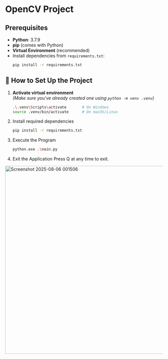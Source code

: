 # OpenCV Project

## Prerequisites
- **Python**: 3.7.9
- **pip** (comes with Python)
- **Virtual Environment** (recommended)
- Install dependencies from `requirements.txt`:
  ```bash
  pip install -r requirements.txt
  ```
## 🚀 How to Set Up the Project

1. **Activate virtual environment**  
   _(Make sure you've already created one using `python -m venv .venv`)_

   ```bash
   .\.venv\Scripts\activate       # On Windows
   source .venv/bin/activate      # On macOS/Linux

2. Install required dependencies
   ```bash
   pip install -r requirements.txt
   
3. Execute the Program
    ```bash
    python.exe .\main.py
    ```
4. Exit the Application
Press Q at any time to exit.

<img width="600"  alt="Screenshot 2025-08-06 001506" src="https://github.com/user-attachments/assets/136aa537-de56-4c68-81d9-8b6b65fb9375" />

